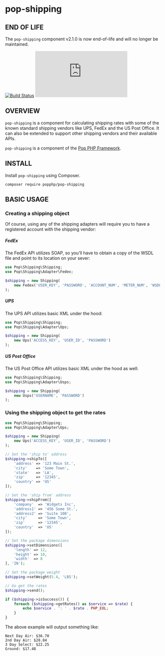 pop-shipping
============

END OF LIFE
-----------
The `pop-shipping` component v2.1.0 is now end-of-life and will no longer be maintained.

[![Build Status](https://travis-ci.org/popphp/pop-shipping.svg?branch=master)](https://travis-ci.org/popphp/pop-shipping)
[![Coverage Status](http://cc.popphp.org/coverage.php?comp=pop-shipping)](http://cc.popphp.org/pop-shipping/)

OVERVIEW
--------
`pop-shipping` is a component for calculating shipping rates with some of the known standard shipping vendors like UPS,
FedEx and the US Post Office. It can also be extended to support other shipping vendors and their available APIs.

`pop-shipping` is a component of the [Pop PHP Framework](http://www.popphp.org/).

INSTALL
-------

Install `pop-shipping` using Composer.

    composer require popphp/pop-shipping

BASIC USAGE
-----------

### Creating a shipping object

Of course, using any of the shipping adapters will require you to have a registered account with the shipping vendor:

##### FedEx

The FedEx API utilizes SOAP, so you'll have to obtain a copy of the WSDL file and point to its location on your sever:

```php
use Pop\Shipping\Shipping;
use Pop\Shipping\Adapter\Fedex;

$shipping = new Shipping(
    new Fedex('USER_KEY', 'PASSWORD', 'ACCOUNT_NUM', 'METER_NUM', 'WSDL_FILE')
);
```

##### UPS

The UPS API utilizes basic XML under the hood:

```php
use Pop\Shipping\Shipping;
use Pop\Shipping\Adapter\Ups;

$shipping = new Shipping(
    new Ups('ACCESS_KEY', 'USER_ID', 'PASSWORD')
);
```

##### US Post Office

The US Post Office API utilizes basic XML under the hood as well:

```php
use Pop\Shipping\Shipping;
use Pop\Shipping\Adapter\Usps;

$shipping = new Shipping(
    new Usps('USERNAME', 'PASSWORD')
);
```

### Using the shipping object to get the rates

```php
use Pop\Shipping\Shipping;
use Pop\Shipping\Adapter\Ups;

$shipping = new Shipping(
    new Ups('ACCESS_KEY', 'USER_ID', 'PASSWORD')
);

// Set the 'ship to' address
$shipping->shipTo([
    'address' => '123 Main St.',
    'city'    => 'Some Town',
    'state'   => 'LA',
    'zip'     => '12345',
    'country' => 'US'
]);

// Set the 'ship from' address
$shipping->shipFrom([
    'company'  => 'Widgets Inc',
    'address1' => '456 Some St.',
    'address2' => 'Suite 100',
    'city'     => 'Some Town',
    'zip'      => '12345',
    'country'  => 'US'
]);

// Set the package dimensions
$shipping->setDimensions([
    'length' => 12,
    'height' => 10,
    'width'  => 8
], 'IN');

// Set the package weight
$shipping->setWeight(5.4, 'LBS');

// Go get the rates
$shipping->send();

if ($shipping->isSuccess()) {
    foreach ($shipping->getRates() as $service => $rate) {
        echo $service . ': ' . $rate . PHP_EOL;
    }
}
```

The above example will output something like:

    Next Day Air: $36.70
    2nd Day Air: $28.84
    3 Day Select: $22.25
    Ground: $17.48

